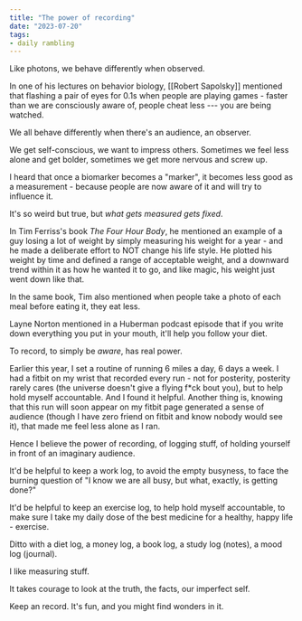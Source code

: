 ```yaml
---
title: "The power of recording"
date: "2023-07-20"
tags:
- daily rambling
---
```


Like photons, we behave differently when observed.

In one of his lectures on behavior biology, [[Robert Sapolsky]] mentioned that flashing a pair of eyes for 0.1s when people are playing games - faster than we are consciously aware of, people cheat less --- you are being watched.

We all behave differently when there's an audience, an observer.

We get self-conscious, we want to impress others. 
Sometimes we feel less alone and get bolder, 
sometimes we get more nervous and screw up.

I heard that once a biomarker becomes a "marker", it becomes less good as a measurement - because people are now aware of it and will try to influence it.

It's so weird but true, but *what gets measured gets fixed*.

In Tim Ferriss's book *The Four Hour Body*, he mentioned an example of a guy losing a lot of weight by simply measuring his weight for a year - and he made a deliberate effort to NOT change his life style.
He plotted his weight by time and defined a range of acceptable weight, and a downward trend within it as how he wanted it to go, 
and like magic, his weight just went down like that.

In the same book, Tim also mentioned when people take a photo of each meal before eating it, they eat less.

Layne Norton mentioned in a Huberman podcast episode that if you write down everything you put in your mouth, it'll help you follow your diet.

To record, to simply be *aware*, has real power.

Earlier this year, I set a routine of running 6 miles a day, 6 days a week.
I had a fitbit on my wrist that recorded every run -
not for posterity, posterity rarely cares (the universe doesn't give a flying f\*ck bout you), but to help hold myself accountable.
And I found it helpful.
Another thing is, knowing that this run will soon appear on my fitbit page generated a sense of audience (though I have zero friend on fitbit and know nobody would see it), that made me feel less alone as I ran.

Hence I believe the power of recording, of logging stuff, of holding yourself in front of an imaginary audience.

It'd be helpful to keep a work log, to avoid the empty busyness, to face the burning question of "I know we are all busy, but what, exactly, is getting done?"

It'd be helpful to keep an exercise log, to help hold myself accountable, to make sure I take my daily dose of the best medicine for a healthy, happy life - exercise.

Ditto with a diet log, a money log, a book log, a study log (notes), a mood log (journal).

I like measuring stuff.

It takes courage to look at the truth, the facts, our imperfect self.

Keep an record. It's fun, and you might find wonders in it.